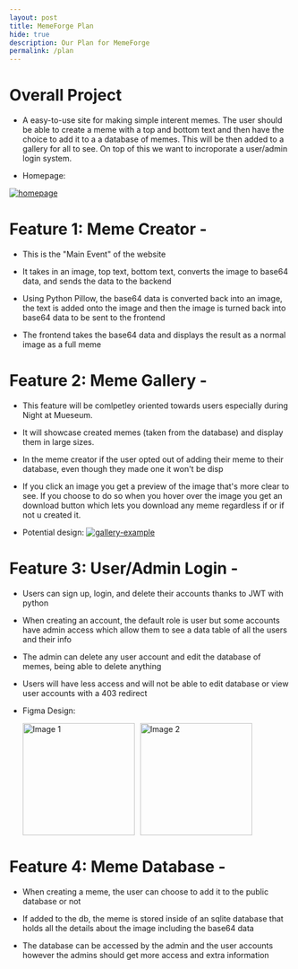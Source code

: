 ```yaml
---
layout: post
title: MemeForge Plan
hide: true
description: Our Plan for MemeForge
permalink: /plan
---
```


# Overall Project

- A easy-to-use site for making simple interent memes. The user should be able to create a meme with a top and bottom text and then have the choice to add it to a a database of memes. This will be then added to a gallery for all to see. On top of this we want to incroporate a user/admin login system.

- Homepage:

<a href="https://ibb.co/m8x2hnf"><img src="https://i.ibb.co/2NbCczG/homepage.png" alt="homepage" border="0"></a>

# Feature 1: Meme Creator -

- This is the "Main Event" of the website

- It takes in an image, top text, bottom text, converts the image to base64 data, and sends the data to the backend

- Using Python Pillow, the base64 data is converted back into an image, the text is added onto the image and then the image is turned back into base64 data to be sent to the frontend

- The frontend takes the base64 data and displays the result as a normal image as a full meme

# Feature 2: Meme Gallery -

- This feature will be comlpetley oriented towards users especially during Night at Mueseum.

- It will showcase created memes (taken from the database) and display them in large sizes.

- In the meme creator if the user opted out of adding their meme to their database, even though they made one it won't be disp

- If you click an image you get a preview of the image that's more clear to see. If you choose to do so when you hover over the image you get an download button which lets you download any meme regardless if or if not u created it.

- Potential design:
  <a href="https://ibb.co/qxWM0WD"><img src="https://i.ibb.co/25s78sF/gallery-example.png" alt="gallery-example"></a>

# Feature 3: User/Admin Login -

- Users can sign up, login, and delete their accounts thanks to JWT with python

- When creating an account, the default role is user but some accounts have admin access which allow them to see a data table of all the users and their info

- The admin can delete any user account and edit the database of memes, being able to delete anything

- Users will have less access and will not be able to edit database or view user accounts with a 403 redirect

- Figma Design:

  <style>
    .image-container {
      display: flex;
    }
    .image-container img {
      margin-right: 10px; 
      width: 200px; 
    }
      </style>

    <div class="image-container">
      <img src="https://i.ibb.co/9hgRSBd/signupdesign.png" alt="Image 1">
      <img src="https://i.ibb.co/BnvjVMq/SCR-20240225-oscb.png" alt="Image 2">
    </div>

# Feature 4: Meme Database -

- When creating a meme, the user can choose to add it to the public database or not

- If added to the db, the meme is stored inside of an sqlite database that holds all the details about the image including the base64 data

- The database can be accessed by the admin and the user accounts however the admins should get more access and extra information
